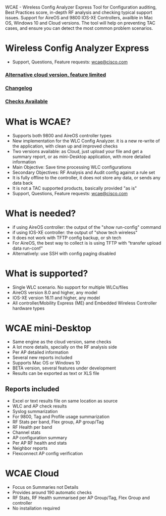<seotitle>WCAE - Wireless Config Analyzer Express</seotitle>
<seodescription>Tool for Configuration auditing, Best Practices score, in-depth RF analysis and checking typical support issues.  Support for  AireOS and 9800 IOS-XE Controllers, availble in Mac OS, Windows 10 and Cloud versions. The tool will help on preventing TAC cases, and ensure you can detect the most common problem scenarios.</seodescription>

# Wireless Config Analyzer Express

* Support, Questions, Feature requests: [wcae@cisco.com](mailto:wcae@cisco.com)

### [Alternative cloud version, feature limited](https://cway.cisco.com/tools/WirelessAnalyzer/)

### [Changelog](https://developer.cisco.com/docs/wireless-troubleshooting-tools/#!changelog)
### [Checks Available](https://developer.cisco.com/docs/wireless-troubleshooting-tools/#!checks-available-in-tool)

# What is WCAE?
* Supports both 9800 and AireOS controller types
* New implementation for the WLC Config Analyzer. it is a new re-write of the application, with clean up and improved checks
* Two versions available: as Cloud, just upload your file and get a summary report, or as mini-Desktop application,  with more detailed information
* Main Objective: Save time processing WLC configurations
* Secondary Objectives: RF Analysis and  Audit config against a rule set
* It is fully  offline to the controller, it does not store any data, or sends any data back
* It is not a TAC supported products, basically provided "as is"
* Support, Questions, Feature requests: [wcae@cisco.com](mailto:wcae@cisco.com)

# What is needed?

* if using AireOS controller: the output of the "show run-config" command
* if using IOS-XE controller: the output of "show tech wireless"
* It does not work with TFTP config backup, or sh tech
* For AireOS, the best way to collect is is using TFTP  with “transfer upload data run-conf”
* Alternatively: use  SSH with config paging disabled

# What is supported?
* Single WLC scenario. No support for multiple WLCs/files
* AireOS  version 8.0 and higher, any model
* IOS-XE version 16.11 and higher, any model
* All controller/Mobility Express (ME) and Embedded Wireless Controller hardware types

# WCAE mini-Desktop
* Same engine as the cloud version, same checks
* A lot more details, specially on the RF analysis side
* Per AP detailed information
* Several new reports included
* Supports Mac OS or Windows 10
* BETA version, several features under development
* Results can be exported as text or XLS file

## Reports included
* Excel or text results file on same location as source
* WLC and AP check results
* Syslog summarization
* For 9800, Tag and Profile usage summarization
* RF Stats per band, Flex group, AP group/Tag
* RF Health per band
* Channel stats
* AP configuration summary
* Per AP RF health and stats
* Neighbor reports
* Flexconnect AP config verification


# WCAE Cloud
* Focus on Summaries not Details
* Provides around 190 automatic checks
* RF Stats, RF Health summarised per AP Group/Tag, Flex Group and controller
* No installation required
